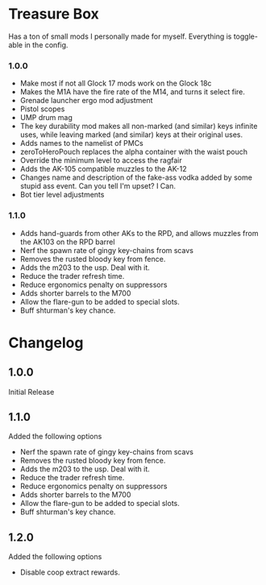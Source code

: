 # Treasure Box
Has a ton of small mods I personally made for myself. Everything is toggle-able in the config.

### 1.0.0

- Make most if not all Glock 17 mods work on the Glock 18c
- Makes the M1A have the fire rate of the M14, and turns it select fire.
- Grenade launcher ergo mod adjustment
- Pistol scopes
- UMP drum mag
- The key durability mod makes all non-marked (and similar) keys infinite uses, while leaving marked (and similar) keys at their original uses.
- Adds names to the namelist of PMCs
- zeroToHeroPouch replaces the alpha container with the waist pouch
- Override the minimum level to access the ragfair
- Adds the AK-105 compatible muzzles to the AK-12
- Changes name and description of the fake-ass vodka added by some stupid ass event. Can you tell I'm upset? I Can.
- Bot tier level adjustments

### 1.1.0

- Adds hand-guards from other AKs to the RPD, and allows muzzles from the AK103 on the RPD barrel
- Nerf the spawn rate of gingy key-chains from scavs
- Removes the rusted bloody key from fence.
- Adds the m203 to the usp. Deal with it.
- Reduce the trader refresh time.
- Reduce ergonomics penalty on suppressors
- Adds shorter barrels to the M700
- Allow the flare-gun to be added to special slots.
- Buff shturman's key chance.

# Changelog
## 1.0.0
 Initial Release

## 1.1.0
Added the following options
- Nerf the spawn rate of gingy key-chains from scavs
- Removes the rusted bloody key from fence.
- Adds the m203 to the usp. Deal with it.
- Reduce the trader refresh time.
- Reduce ergonomics penalty on suppressors
- Adds shorter barrels to the M700
- Allow the flare-gun to be added to special slots.
- Buff shturman's key chance.

## 1.2.0
Added the following options
- Disable coop extract rewards.
